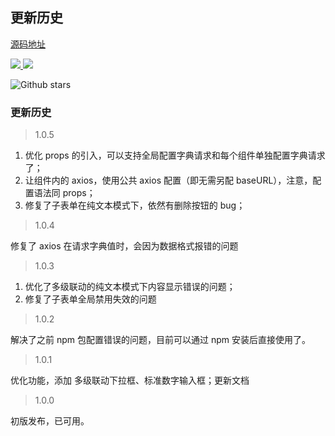 ## 更新历史

<a href="https://github.com/qq20004604/wti-form">源码地址</a>

<p>
  <a href="https://www.npmjs.org/package/wti-form">
    <img src="https://img.shields.io/npm/v/wti-form.svg">
  </a>
  <a href="https://npmcharts.com/compare/wti-form?minimal=true">
    <img src="http://img.shields.io/npm/dm/wti-form.svg">
  </a>
</p>


![Github stars](https://img.shields.io/github/stars/qq20004604/wti-form.svg?label=Stars&color=success)


### 更新历史

> 1.0.5

1. 优化 props 的引入，可以支持全局配置字典请求和每个组件单独配置字典请求了；
2. 让组件内的 axios，使用公共 axios 配置（即无需另配 baseURL），注意，配置语法同 props；
3. 修复了子表单在纯文本模式下，依然有删除按钮的 bug；

> 1.0.4

修复了 axios 在请求字典值时，会因为数据格式报错的问题

> 1.0.3

1. 优化了多级联动的纯文本模式下内容显示错误的问题；
2. 修复了子表单全局禁用失效的问题

> 1.0.2

解决了之前 npm 包配置错误的问题，目前可以通过 npm 安装后直接使用了。

> 1.0.1

优化功能，添加 多级联动下拉框、标准数字输入框；更新文档

> 1.0.0

初版发布，已可用。
